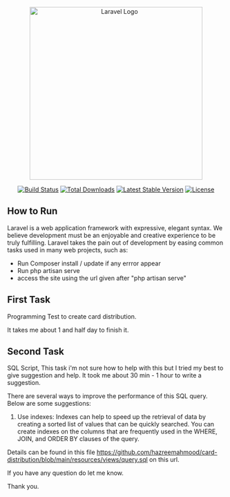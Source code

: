 <p align="center"><a href="https://laravel.com" target="_blank"><img src="https://raw.githubusercontent.com/laravel/art/master/logo-lockup/5%20SVG/2%20CMYK/1%20Full%20Color/laravel-logolockup-cmyk-red.svg" width="400" alt="Laravel Logo"></a></p>

<p align="center">
<a href="https://github.com/laravel/framework/actions"><img src="https://github.com/laravel/framework/workflows/tests/badge.svg" alt="Build Status"></a>
<a href="https://packagist.org/packages/laravel/framework"><img src="https://img.shields.io/packagist/dt/laravel/framework" alt="Total Downloads"></a>
<a href="https://packagist.org/packages/laravel/framework"><img src="https://img.shields.io/packagist/v/laravel/framework" alt="Latest Stable Version"></a>
<a href="https://packagist.org/packages/laravel/framework"><img src="https://img.shields.io/packagist/l/laravel/framework" alt="License"></a>
</p>

## How to Run

Laravel is a web application framework with expressive, elegant syntax. We believe development must be an enjoyable and creative experience to be truly fulfilling. Laravel takes the pain out of development by easing common tasks used in many web projects, such as:

- Run Composer install / update if any errror appear
- Run php artisan serve
- access the site using the url given after "php artisan serve"

## First Task
Programming Test to create card distribution.

It takes me about 1 and half day to finish it.

## Second Task
SQL Script, This task i'm not sure how to help with this but I tried my best to give suggestion and help. It took me about 30 min - 1 hour to write a suggestion.

There are several ways to improve the performance of this SQL query. Below are some suggestions:

1. Use indexes: Indexes can help to speed up the retrieval of data by creating a sorted list of values that can be quickly searched. You can create indexes on the columns that are frequently used in the WHERE, JOIN, and ORDER BY clauses of the query.

Details can be found in this file https://github.com/hazreemahmood/card-distribution/blob/main/resources/views/query.sql on this url.

If you have any question do let me know.

Thank you.
